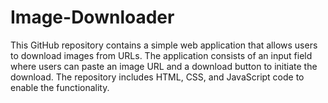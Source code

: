 # Image-Downloader
This GitHub repository contains a simple web application that allows users to download images from URLs. The application consists of an input field where users can paste an image URL and a download button to initiate the download. The repository includes HTML, CSS, and JavaScript code to enable the functionality.
